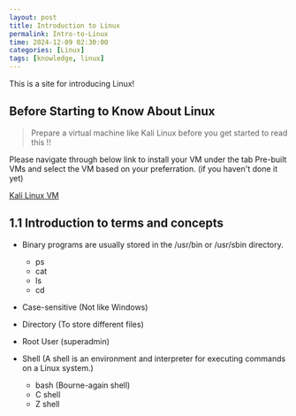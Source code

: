 ```yaml
---
layout: post
title: Introduction to Linux
permalink: Intro-to-Linux
time: 2024-12-09 02:30:00
categories: [Linux]
tags: [knowledge, linux]
---
```



This is a site for introducing Linux!

## Before Starting to Know About Linux
> Prepare a virtual machine like Kali Linux before you get started to read this !!


Please navigate through below link to install your VM under the tab Pre-built VMs and select the VM based on your preferration. (if you haven't done it yet)

<a href="https://www.kali.org/get-kali/#kali-virtual-machines" target="_blank">Kali Linux VM</a>

## 1.1 Introduction to terms and concepts
  - Binary programs are usually stored in the /usr/bin or /usr/sbin directory.
    - ps
    - cat
    - ls
    - cd

  - Case-sensitive (Not like Windows)
  
  - Directory (To store different files)
  
  - Root User (superadmin)

  - Shell (A shell is an environment and interpreter for executing commands on a Linux system.)
    - bash (Bourne-again shell)
    - C shell
    - Z shell 